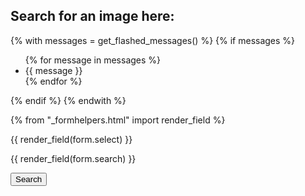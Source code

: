 ## Search for an image here:
<html>
<body>
<div class="topnav">
  <!--- <input type="text" placeholder="Search..">
  <form action="welcome_get.php" method="get">
   Image Search: <input type="text" name="name"><br>
  <input type="submit">
</form>---> 

{% with messages = get_flashed_messages() %}
  {% if messages %}
    <ul class=flashes>
    {% for message in messages %}
      <li>{{ message }}</li>
    {% endfor %}
    </ul>
  {% endif %}
{% endwith %}
  
{% from "_formhelpers.html" import render_field %}
<form method=post>
  <dl>
    {{ render_field(form.select) }}
    <p>
    {{ render_field(form.search) }}
  </dl>
  <p><input type=submit value=Search>
</form>
</div>
</body>
</html>


<!--- You can use the [editor on GitHub](https://github.com/shannonjin/NASA-Image-Search-Engine/edit/master/index.md) to maintain and preview the content for your website in Markdown files.--->

<!---  Whenever you commit to this repository, GitHub Pages will run [Jekyll](https://jekyllrb.com/) to rebuild the pages in your site, from the content in your Markdown files.--->

<!--- ### Markdown--->

<!--- Markdown is a lightweight and easy-to-use syntax for styling your writing. It includes conventions for--->

<!--- ```markdown--->
<!--- Syntax highlighted code block--->

<!--- # Header 1
## Header 2
### Header 3

<!--- - Bulleted
<!--- - List

<!--- 1. Numbered
<!--- 2. List

<!--- **Bold** and _Italic_ and `Code` text

<!--- [Link](url) and ![Image](src)
```

<!--- For more details see [GitHub Flavored Markdown](https://guides.github.com/features/mastering-markdown/).

<!--- ### Jekyll Themes

<!--- Your Pages site will use the layout and styles from the Jekyll theme you have selected in your [repository settings](https://github.com/shannonjin/NASA-Image-Search-Engine/settings). The name of this theme is saved in the Jekyll `_config.yml` configuration file.

<!--- ### Support or Contact

<!--- Having trouble with Pages? Check out our [documentation](https://help.github.com/categories/github-pages-basics/) or [contact support](https://github.com/contact) and we’ll help you sort it out. --->
